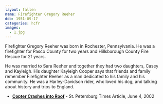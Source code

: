 ```yaml
---
layout: fallen
name: Firefighter Gregory Reeher
dob: 1951-09-17
categories: hcfr
images:
  - 1.jpg
---
```


Firefighter Gregory Reeher was born in Rochester, Pennsylvania. He was a firefighter for Pasco County for two years and Hillsborough County Fire Rescue for 21 years.

He was married to Sara Reeher and together they had two daughters, Casey and Kayleigh.  His daughter Kayleigh Cooper says that friends and family remember Firefighter Reeher as a man dedicated to his family and his community. He was a Harley-Davidson rider, who loved his dog, and talking about history and trips to England.

* [__Copter Crashes into Roof__](http://www.hillsboroughsfallenheroes.org/hfh/hcfr/docs/Coptercrashesintoroof.pdf) - St. Petersburg Times Article, June 4, 2002

